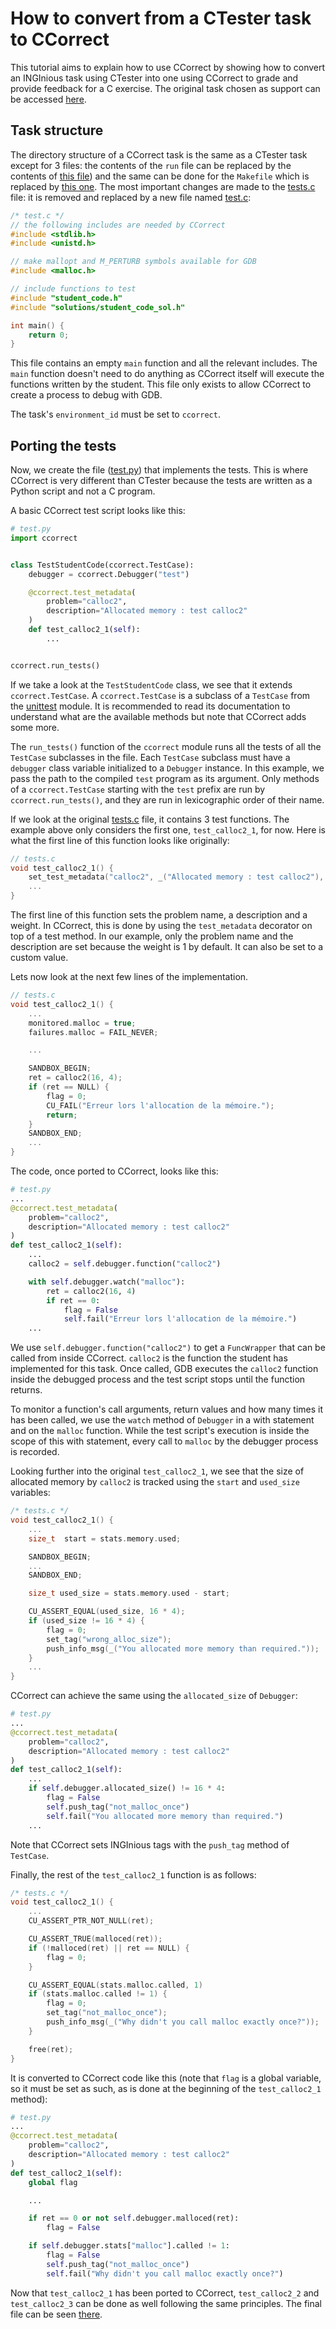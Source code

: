 <!-- TODO all mentions of functions/methods of CCorrect in this document needs to be converted into links pointing to their repective documentation -->

# How to convert from a CTester task to CCorrect

This tutorial aims to explain how to use CCorrect by showing how to convert an INGInious task using CTester into one using CCorrect to grade and provide feedback for a C exercise. The original task chosen as support can be accessed [here](https://github.com/obonaventure/LEPL1503/tree/master/s3_calloc2/student).


## Task structure

The directory structure of a CCorrect task is the same as a CTester task except for 3 files: the contents of the `run` file can be replaced by the contents of [this file](run)) and the same can be done for the `Makefile` which is replaced by [this one](Makefile).
The most important changes are made to the [tests.c](https://github.com/obonaventure/LEPL1503/tree/master/s3_calloc2/student/tests.c) file: it is removed and replaced by a new file named [test.c](test.c):

```c
/* test.c */
// the following includes are needed by CCorrect
#include <stdlib.h>
#include <unistd.h>

// make mallopt and M_PERTURB symbols available for GDB
#include <malloc.h>

// include functions to test
#include "student_code.h"
#include "solutions/student_code_sol.h"

int main() {
    return 0;
}
```

This file contains an empty `main` function and all the relevant includes. The `main` function doesn't need to do anything as CCorrect itself will execute the functions written by the student. This file only exists to allow CCorrect to create a process to debug with GDB.

The task's `environment_id` must be set to `ccorrect`.

## Porting the tests

Now, we create the file ([test.py](test.py)) that implements the tests. This is where CCorrect is very different than CTester because the tests are written as a Python script and not a C program.

A basic CCorrect test script looks like this:

```python
# test.py
import ccorrect


class TestStudentCode(ccorrect.TestCase):
    debugger = ccorrect.Debugger("test")

    @ccorrect.test_metadata(
        problem="calloc2",
        description="Allocated memory : test calloc2"
    )
    def test_calloc2_1(self):
        ...


ccorrect.run_tests()
```

If we take a look at the `TestStudentCode` class, we see that it extends `ccorrect.TestCase`. A `ccorrect.TestCase` is a subclass of a `TestCase` from the [unittest](https://docs.python.org/3/library/unittest.html) module. It is recommended to read its documentation to understand what are the available methods but note that CCorrect adds some more.

The `run_tests()` function of the `ccorrect` module runs all the tests of all the `TestCase` subclasses in the file. Each `TestCase` subclass must have a `debugger` class variable initialized to a `Debugger` instance. In this example, we pass the path to the compiled `test` program as its argument. Only methods of a `ccorrect.TestCase` starting with the `test` prefix are run by `ccorrect.run_tests()`, and they are run in lexicographic order of their name.

If we look at the original [tests.c](https://github.com/obonaventure/LEPL1503/tree/master/s3_calloc2/student/tests.c) file, it contains 3 test functions. The example above only considers the first one, `test_calloc2_1`, for now. Here is what the first line of this function looks like originally:

```c
// tests.c
void test_calloc2_1() {
	set_test_metadata("calloc2", _("Allocated memory : test calloc2"), 1);
    ...
}
```

The first line of this function sets the problem name, a description and a weight. In CCorrect, this is done by using the `test_metadata` decorator on top of a test method. In our example, only the problem name and the description are set because the weight is 1 by default. It can also be set to a custom value.

Lets now look at the next few lines of the implementation.

```c
// tests.c
void test_calloc2_1() {
    ...
    monitored.malloc = true;
    failures.malloc = FAIL_NEVER;

    ...

    SANDBOX_BEGIN;
    ret = calloc2(16, 4);
    if (ret == NULL) {
        flag = 0;
        CU_FAIL("Erreur lors l'allocation de la mémoire.");
        return;
    }
    SANDBOX_END;
    ...
}
```

The code, once ported to CCorrect, looks like this:

```python
# test.py
...
@ccorrect.test_metadata(
    problem="calloc2",
    description="Allocated memory : test calloc2"
)
def test_calloc2_1(self):
    ...
    calloc2 = self.debugger.function("calloc2")

    with self.debugger.watch("malloc"):
        ret = calloc2(16, 4)
        if ret == 0:
            flag = False
            self.fail("Erreur lors l'allocation de la mémoire.")
    ...
```

We use `self.debugger.function("calloc2")` to get a `FuncWrapper` that can be called from inside CCorrect. `calloc2` is the function the student has implemented for this task. Once called, GDB executes the `calloc2` function inside the debugged process and the test script stops until the function returns.

To monitor a function's call arguments, return values and how many times it has been called, we use the `watch` method of `Debugger` in a with statement and on the `malloc` function. While the test script's execution is inside the scope of this with statement, every call to `malloc` by the debugger process is recorded.

Looking further into the original `test_calloc2_1`, we see that the size of allocated memory by `calloc2` is tracked using the `start` and `used_size` variables:

```c
/* tests.c */
void test_calloc2_1() {
    ...
    size_t  start = stats.memory.used;

    SANDBOX_BEGIN;
    ...
    SANDBOX_END;

    size_t used_size = stats.memory.used - start;

    CU_ASSERT_EQUAL(used_size, 16 * 4);
    if (used_size != 16 * 4) {
        flag = 0;
        set_tag("wrong_alloc_size");	
        push_info_msg(_("You allocated more memory than required."));
    }
    ...
}
```

CCorrect can achieve the same using the `allocated_size` of `Debugger`:

```python
# test.py
...
@ccorrect.test_metadata(
    problem="calloc2",
    description="Allocated memory : test calloc2"
)
def test_calloc2_1(self):
    ...
    if self.debugger.allocated_size() != 16 * 4:
        flag = False
        self.push_tag("not_malloc_once")
        self.fail("You allocated more memory than required.")
    ...
```

Note that CCorrect sets INGInious tags with the `push_tag` method of `TestCase`.

Finally, the rest of the `test_calloc2_1` function is as follows:

```c
/* tests.c */
void test_calloc2_1() {
    ...
    CU_ASSERT_PTR_NOT_NULL(ret);

    CU_ASSERT_TRUE(malloced(ret));
    if (!malloced(ret) || ret == NULL) {
        flag = 0;
    }

    CU_ASSERT_EQUAL(stats.malloc.called, 1)
    if (stats.malloc.called != 1) {
        flag = 0;
        set_tag("not_malloc_once");
        push_info_msg(_("Why didn't you call malloc exactly once?"));
    }

    free(ret);
}
```

It is converted to CCorrect code like this (note that `flag` is a global variable, so it must be set as such, as is done at the beginning of the `test_calloc2_1` method):

```python
# test.py
...
@ccorrect.test_metadata(
    problem="calloc2",
    description="Allocated memory : test calloc2"
)
def test_calloc2_1(self):
    global flag

    ...

    if ret == 0 or not self.debugger.malloced(ret):
        flag = False

    if self.debugger.stats["malloc"].called != 1:
        flag = False
        self.push_tag("not_malloc_once")
        self.fail("Why didn't you call malloc exactly once?")
```

Now that `test_calloc2_1` has been ported to CCorrect, `test_calloc2_2` and `test_calloc2_3` can be done as well following the same principles. The final file can be seen [there](test.py).
